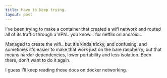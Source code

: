 ```yaml
---
title: Have to keep trying.
layout: post
---
```


I've been trying to make a container that created a wifi network and routed all of its traffic through a VPN.. you know... for netflix on android...


Managed to create the wifi.. but it's kinda tricky, and confusing. and sometimes it's easier to make that work just on the bare raspberry, but that means harder dependencies, lower portability and less isolation. Been there, don't want to do it again.

I guess I'll keep reading those docs on docker networking.

